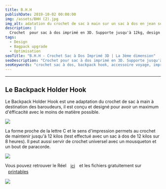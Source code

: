 ```yaml
---
title: B.H.H
publishDate: 2019-10-02 00:00:00
img: /assets/BHH (2).jpg
img_alt: adatation du crochet de sac à main sur un sac à dos en jean sur un sac à dos Herschel
description: |
  Crochet  pour sac à dos imprimé en 3D. Supporte jusqu'à 12kg, design optimisé pour baroudeurs et voyageurs. Fichiers gratuits disponibles.
tags:
  - Design
  - Bagpack upgrade
  - Optimisation
seoTitle: "B.H.H - Crochet Sac à Dos Imprimé 3D | La 3ème dimension"
seoDescription: "Crochet pour sac à dos imprimé en 3D. Supporte jusqu'à 12kg, design optimisé pour baroudeurs et voyageurs. Fichiers gratuits disponibles."
seoKeywords: "crochet sac à dos, backpack hook, accessoire voyage, impression 3d utilitaire, design, optimisation, toulouse"
---
```


---
Le Backpack Holder Hook
---

Le Backpack Holder Hook est une adaptation du crochet de sac à main à destination des baroudeurs, il est conçu et designé pour avoir un maximum d'éfficacité avec le moins de matière possible.

<img src="/assets/BHH desk.gif">

La forme proche de la lettre C et le sens d'impression permets au crochet de maintenir jusqu'à 12 kilos (test effectué avec un sac à dos de 12 kilos sur 8 heures). Il peut aussi servir de crochet universel avec un mousqueton et un bout de paracorde.

 <img src="/assets/BHH (3).gif">


Vous pouvez retrouver le Réel <a  class="button" href="https://www.instagram.com/la_3eme_dimension/reel/DEVR18UN4Cb/">ici</a> et les fichiers gratuitement sur <a class="button" href="https://www.printables.com/model/920511-bhh-backpack-holder-hook/comments">printables</a>

<img src="/assets/BHH (1).jpg">


<style>
 .button {
        cursor: pointer;
            text-align : center;
            align-items: center;
            padding: 0.10rem 0.60rem;
            gap: 0.5rem;
            color: var(--accent-text-over);
            border: 1px solid var(--accent-regular);
            background-color: var(--accent-regular);
            border-radius: 999rem;
            line-height: 1.35;
            white-space: nowrap;
            vertical-align : middle;
      }
img{
    margin: auto;
    max-height: 90vh;
    object-fit: cover;
    display: flex;
  }

.embedresize {
    max-width: 760px;
    margin: auto;
		border-radius: 2rem;
    }

    .embedresize div {
    position: relative;
    height: 0;
    padding-bottom: 56.25%;
    }

    .embedresize iframe {
    position: absolute;
    top: 0;
    left: 0;
    width: 100%;
    height: 100%;
		border-radius: 2rem;
    }
</style>
